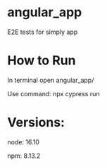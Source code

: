 # angular_app
E2E tests for simply app

# How to Run
In terminal open angular_app/

Use command: npx cypress run

# Versions:
node: 16.10

npm: 8.13.2
